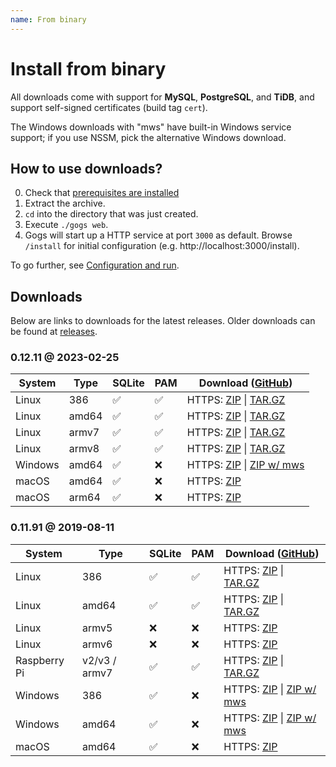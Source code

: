 ```yaml
---
name: From binary
---
```


# Install from binary

All downloads come with support for **MySQL**, **PostgreSQL**, and **TiDB**, and support self-signed certificates (build tag `cert`).

The Windows downloads with "mws" have built-in Windows service support; if you use NSSM, pick the alternative Windows download.

## How to use downloads?

0. Check that [prerequisites are installed](/docs/installation)
1. Extract the archive.
2. `cd` into the directory that was just created.
3. Execute `./gogs web`.
4. Gogs will start up a HTTP service at port `3000` as default. Browse `/install` for initial configuration (e.g. http://localhost:3000/install).

To go further, see [Configuration and run](/docs/installation/configuration_and_run.html).

## Downloads

Below are links to downloads for the latest releases. Older downloads can be found at [releases](https://github.com/gogs/gogs/releases).

### 0.12.11 @ 2023-02-25

|System|Type|SQLite|PAM|Download ([GitHub](https://github.com/gogs/gogs/releases/tag/v0.12.11))|
|------|----|------|---|--------|
|Linux|386|✅|✅|HTTPS: [ZIP](https://dl.gogs.io/0.12.11/gogs_0.12.11_linux_386.zip) \| [TAR.GZ](https://dl.gogs.io/0.12.11/gogs_0.12.11_linux_386.tar.gz)|
|Linux|amd64|✅|✅|HTTPS: [ZIP](https://dl.gogs.io/0.12.11/gogs_0.12.11_linux_amd64.zip) \| [TAR.GZ](https://dl.gogs.io/0.12.11/gogs_0.12.11_linux_amd64.tar.gz)|
|Linux|armv7|✅|✅|HTTPS: [ZIP](https://dl.gogs.io/0.12.11/gogs_0.12.11_linux_armv7.zip) \| [TAR.GZ](https://dl.gogs.io/0.12.11/gogs_0.12.11_linux_armv7.tar.gz)|
|Linux|armv8|✅|✅|HTTPS: [ZIP](https://dl.gogs.io/0.12.11/gogs_0.12.11_linux_armv8.zip) \| [TAR.GZ](https://dl.gogs.io/0.12.11/gogs_0.12.11_linux_armv8.tar.gz)|
|Windows|amd64|✅|❌|HTTPS: [ZIP](https://dl.gogs.io/0.12.11/gogs_0.12.11_windows_amd64.zip) \| [ZIP w/ mws](https://dl.gogs.io/0.12.11/gogs_0.12.11_windows_amd64_mws.zip)|
|macOS|amd64|✅|❌|HTTPS: [ZIP](https://dl.gogs.io/0.12.11/gogs_0.12.11_darwin_amd64.zip)|
|macOS|arm64|✅|❌|HTTPS: [ZIP](https://dl.gogs.io/0.12.11/gogs_0.12.11_darwin_arm64.zip)|

### 0.11.91 @ 2019-08-11

|System|Type|SQLite|PAM|Download ([GitHub](https://github.com/gogs/gogs/releases/tag/v0.11.91))|
|------|----|------|---|--------|
|Linux|386|✅|✅|HTTPS: [ZIP](https://dl.gogs.io/0.11.91/gogs_0.11.91_linux_386.zip) \| [TAR.GZ](https://dl.gogs.io/0.11.91/gogs_0.11.91_linux_386.tar.gz)|
|Linux|amd64|✅|✅|HTTPS: [ZIP](https://dl.gogs.io/0.11.91/gogs_0.11.91_linux_amd64.zip) \| [TAR.GZ](https://dl.gogs.io/0.11.91/gogs_0.11.91_linux_amd64.tar.gz)|
|Linux|armv5|❌|❌|HTTPS: [ZIP](https://dl.gogs.io/0.11.91/gogs_0.11.91_linux_armv5.zip)|
|Linux|armv6|❌|❌|HTTPS: [ZIP](https://dl.gogs.io/0.11.91/gogs_0.11.91_linux_armv6.zip)|
|Raspberry Pi|v2/v3 / armv7|✅|✅|HTTPS: [ZIP](https://dl.gogs.io/0.11.91/gogs_0.11.91_raspi_armv7.zip) \| [TAR.GZ](https://dl.gogs.io/0.11.91/gogs_0.11.91_raspi_armv7.tar.gz)|
|Windows|386|✅|❌|HTTPS: [ZIP](https://dl.gogs.io/0.11.91/gogs_0.11.91_windows_386.zip) \| [ZIP w/ mws](https://dl.gogs.io/0.11.91/gogs_0.11.91_windows_386_mws.zip)|
|Windows|amd64|✅|❌|HTTPS: [ZIP](https://dl.gogs.io/0.11.91/gogs_0.11.91_windows_amd64.zip) \| [ZIP w/ mws](https://dl.gogs.io/0.11.91/gogs_0.11.91_windows_amd64_mws.zip)|
|macOS|amd64|✅|❌|HTTPS: [ZIP](https://dl.gogs.io/0.11.91/gogs_0.11.91_darwin_amd64.zip)|
